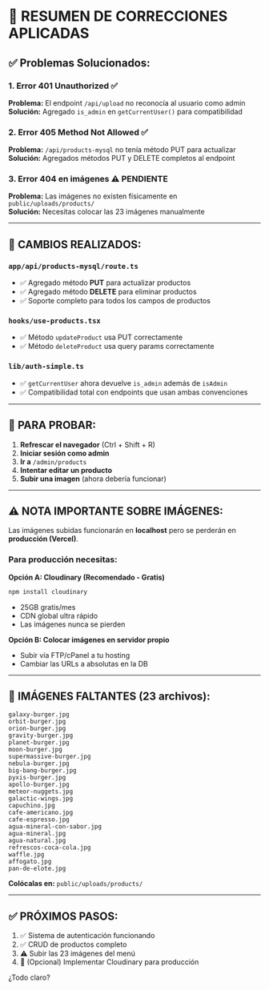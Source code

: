 # 🔧 RESUMEN DE CORRECCIONES APLICADAS

## ✅ Problemas Solucionados:

### 1. **Error 401 Unauthorized** ✅
**Problema:** El endpoint `/api/upload` no reconocía al usuario como admin  
**Solución:** Agregado `is_admin` en `getCurrentUser()` para compatibilidad

### 2. **Error 405 Method Not Allowed** ✅
**Problema:** `/api/products-mysql` no tenía método PUT para actualizar  
**Solución:** Agregados métodos PUT y DELETE completos al endpoint

### 3. **Error 404 en imágenes** ⚠️ PENDIENTE
**Problema:** Las imágenes no existen físicamente en `public/uploads/products/`  
**Solución:** Necesitas colocar las 23 imágenes manualmente

---

## 📝 CAMBIOS REALIZADOS:

### `app/api/products-mysql/route.ts`
- ✅ Agregado método **PUT** para actualizar productos
- ✅ Agregado método **DELETE** para eliminar productos
- ✅ Soporte completo para todos los campos de productos

### `hooks/use-products.tsx`
- ✅ Método `updateProduct` usa PUT correctamente
- ✅ Método `deleteProduct` usa query params correctamente

### `lib/auth-simple.ts`
- ✅ `getCurrentUser` ahora devuelve `is_admin` además de `isAdmin`
- ✅ Compatibilidad total con endpoints que usan ambas convenciones

---

## 🚀 PARA PROBAR:

1. **Refrescar el navegador** (Ctrl + Shift + R)
2. **Iniciar sesión como admin**
3. **Ir a** `/admin/products`
4. **Intentar editar un producto**
5. **Subir una imagen** (ahora debería funcionar)

---

## ⚠️ NOTA IMPORTANTE SOBRE IMÁGENES:

Las imágenes subidas funcionarán en **localhost** pero se perderán en **producción (Vercel)**.

### Para producción necesitas:

**Opción A: Cloudinary (Recomendado - Gratis)**
```bash
npm install cloudinary
```
- 25GB gratis/mes
- CDN global ultra rápido
- Las imágenes nunca se pierden

**Opción B: Colocar imágenes en servidor propio**
- Subir vía FTP/cPanel a tu hosting
- Cambiar las URLs a absolutas en la DB

---

## 📁 IMÁGENES FALTANTES (23 archivos):

```
galaxy-burger.jpg
orbit-burger.jpg
orion-burger.jpg
gravity-burger.jpg
planet-burger.jpg
moon-burger.jpg
supermassive-burger.jpg
nebula-burger.jpg
big-bang-burger.jpg
pyxis-burger.jpg
apollo-burger.jpg
meteor-nuggets.jpg
galactic-wings.jpg
capuchino.jpg
cafe-americano.jpg
cafe-espresso.jpg
agua-mineral-con-sabor.jpg
agua-mineral.jpg
agua-natural.jpg
refrescos-coca-cola.jpg
waffle.jpg
affogato.jpg
pan-de-elote.jpg
```

**Colócalas en:** `public/uploads/products/`

---

## ✅ PRÓXIMOS PASOS:

1. ✅ Sistema de autenticación funcionando
2. ✅ CRUD de productos completo
3. ⚠️ Subir las 23 imágenes del menú
4. 🔄 (Opcional) Implementar Cloudinary para producción

¿Todo claro?
